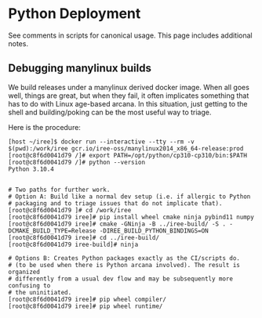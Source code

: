 # Python Deployment

See comments in scripts for canonical usage. This page includes additional
notes.

## Debugging manylinux builds

We build releases under a manylinux derived docker image. When all goes well,
things are great, but when they fail, it often implicates something that has
to do with Linux age-based arcana. In this situation, just getting to the
shell and building/poking can be the most useful way to triage.

Here is the procedure:

```
[host ~/iree]$ docker run --interactive --tty --rm -v $(pwd):/work/iree gcr.io/iree-oss/manylinux2014_x86_64-release:prod
[root@c8f6d0041d79 /]# export PATH=/opt/python/cp310-cp310/bin:$PATH
[root@c8f6d0041d79 /]# python --version
Python 3.10.4


# Two paths for further work.
# Option A: Build like a normal dev setup (i.e. if allergic to Python
# packaging and to triage issues that do not implicate that).
[root@c8f6d0041d79 ]# cd /work/iree
[root@c8f6d0041d79 iree]# pip install wheel cmake ninja pybind11 numpy
[root@c8f6d0041d79 iree]# cmake -GNinja -B ../iree-build/ -S . -DCMAKE_BUILD_TYPE=Release -DIREE_BUILD_PYTHON_BINDINGS=ON
[root@c8f6d0041d79 iree]# cd ../iree-build/
[root@c8f6d0041d79 iree-build]# ninja

# Options B: Creates Python packages exactly as the CI/scripts do.
# (to be used when there is Python arcana involved). The result is organized
# differently from a usual dev flow and may be subsequently more confusing to
# the uninitiated.
[root@c8f6d0041d79 iree]# pip wheel compiler/
[root@c8f6d0041d79 iree]# pip wheel runtime/
```
